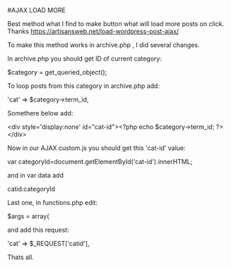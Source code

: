 #AJAX LOAD MORE

Best method what I find to make button what will load more posts on click.
Thanks https://artisansweb.net/load-wordpress-post-ajax/ 

To make this method works in archive.php , I did several changes.

In archive.php you should get ID of current category:

$category = get_queried_object();

To loop posts from this category in archive.php add:

'cat' => $category->term_id,

Somethere below add:

&lt;div style='display:none' id="cat-id"&gt;&lt;?php echo $category->term_id; ?&gt;&lt;/div&gt;

Now in our AJAX custom.js you should get this 'cat-id' value:

var categoryId=document.getElementById('cat-id').innerHTML;

and in var data add

catid:categoryId

Last one, in functions.php edit:

$args = array( 

and add this request:

'cat' => $_REQUEST['catid'],

Thats all.
